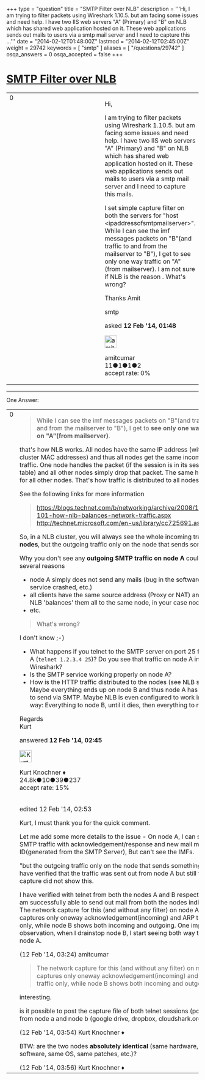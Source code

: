 +++
type = "question"
title = "SMTP Filter over NLB"
description = '''Hi, I am trying to filter packets using Wireshark 1.10.5. but am facing some issues and need help. I have two IIS web servers &quot;A&quot; (Primary) and &quot;B&quot; on NLB which has shared web application hosted on it. These web applications sends out mails to users via a smtp mail server and I need to capture this ...'''
date = "2014-02-12T01:48:00Z"
lastmod = "2014-02-12T02:45:00Z"
weight = 29742
keywords = [ "smtp" ]
aliases = [ "/questions/29742" ]
osqa_answers = 0
osqa_accepted = false
+++

<div class="headNormal">

# [SMTP Filter over NLB](/questions/29742/smtp-filter-over-nlb)

</div>

<div id="main-body">

<div id="askform">

<table id="question-table" style="width:100%;"><colgroup><col style="width: 50%" /><col style="width: 50%" /></colgroup><tbody><tr class="odd"><td style="width: 30px; vertical-align: top"><div class="vote-buttons"><div id="post-29742-score" class="post-score" title="current number of votes">0</div><div id="favorite-count" class="favorite-count"></div></div></td><td><div id="item-right"><div class="question-body"><p>Hi,</p><p>I am trying to filter packets using Wireshark 1.10.5. but am facing some issues and need help. I have two IIS web servers "A" (Primary) and "B" on NLB which has shared web application hosted on it. These web applications sends out mails to users via a smtp mail server and I need to capture this mails.</p><p>I set simple capture filter on both the servers for "host &lt;ipaddressofsmtpmailserver&gt;". While I can see the imf messages packets on "B"(and traffic to and from the mailserver to "B"), I get to see only one way traffic on "A"(from mailserver). I am not sure if NLB is the reason . What's wrong?</p><p>Thanks Amit</p></div><div id="question-tags" class="tags-container tags">smtp</div><div id="question-controls" class="post-controls"></div><div class="post-update-info-container"><div class="post-update-info post-update-info-user"><p>asked <strong>12 Feb '14, 01:48</strong></p><img src="https://secure.gravatar.com/avatar/4161c57af694a036461891169d8feae6?s=32&amp;d=identicon&amp;r=g" class="gravatar" width="32" height="32" alt="amitcumar&#39;s gravatar image" /><p>amitcumar<br />
<span class="score" title="11 reputation points">11</span><span title="1 badges"><span class="badge1">●</span><span class="badgecount">1</span></span><span title="1 badges"><span class="silver">●</span><span class="badgecount">1</span></span><span title="2 badges"><span class="bronze">●</span><span class="badgecount">2</span></span><br />
<span class="accept_rate" title="Rate of the user&#39;s accepted answers">accept rate:</span> <span title="amitcumar has no accepted answers">0%</span></p></div></div><div id="comments-container-29742" class="comments-container"></div><div id="comment-tools-29742" class="comment-tools"></div><div class="clear"></div><div id="comment-29742-form-container" class="comment-form-container"></div><div class="clear"></div></div></td></tr></tbody></table>

------------------------------------------------------------------------

<div class="tabBar">

<span id="sort-top"></span>

<div class="headQuestions">

One Answer:

</div>

</div>

<span id="29752"></span>

<div id="answer-container-29752" class="answer">

<table style="width:100%;"><colgroup><col style="width: 50%" /><col style="width: 50%" /></colgroup><tbody><tr class="odd"><td style="width: 30px; vertical-align: top"><div class="vote-buttons"><div id="post-29752-score" class="post-score" title="current number of votes">0</div></div></td><td><div class="item-right"><div class="answer-body"><blockquote><p>While I can see the imf messages packets on "B"(and traffic to and from the mailserver to "B"), I get to <strong>see only one way traffic on "A"(from mailserver)</strong>.</p></blockquote><p>that's how NLB works. All nodes have the same IP address (with shared cluster MAC addresses) and thus all nodes get the same incoming traffic. One node handles the packet (if the session is in its session table) and all other nodes simply drop that packet. The same holds true for all other nodes. That's how traffic is distributed to all nodes.</p><p>See the following links for more information</p><blockquote><p><a href="https://blogs.technet.com/b/networking/archive/2008/10/01/nlb-101-how-nlb-balances-network-traffic.aspx">https://blogs.technet.com/b/networking/archive/2008/10/01/nlb-101-how-nlb-balances-network-traffic.aspx</a><br />
<a href="http://technet.microsoft.com/en-us/library/cc725691.aspx">http://technet.microsoft.com/en-us/library/cc725691.aspx</a><br />
</p></blockquote><p>So, in a NLB cluster, you will always see the whole incoming traffic on <strong>all nodes</strong>, but the outgoing traffic only on the node that sends something.</p><p>Why you don't see any <strong>outgoing SMTP traffic on node A</strong> could have several reasons</p><ul><li>node A simply does not send any mails (bug in the software, smtp service crashed, etc.)</li><li>all clients have the same source address (Proxy or NAT) and thus NLB 'balances' them all to the same node, in your case node B</li><li>etc.</li></ul><blockquote><p>What's wrong?</p></blockquote><p>I don't know ;-)</p><ul><li>What happens if you telnet to the SMTP server on port 25 from node A (<code>telnet 1.2.3.4 25</code>)? Do you see that traffic on node A in Wireshark?</li><li>Is the SMTP service working properly on node A?</li><li>How is the HTTP traffic distributed to the nodes (see NLB statistics)? Maybe everything ends up on node B and thus node A has nothing to send via SMTP. Maybe NLB is even configured to work in that way: Everything to node B, until it dies, then everything to node A.</li></ul><p>Regards<br />
Kurt</p></div><div class="answer-controls post-controls"></div><div class="post-update-info-container"><div class="post-update-info post-update-info-user"><p>answered <strong>12 Feb '14, 02:45</strong></p><img src="https://secure.gravatar.com/avatar/23b7bf5b13bc2c98b2e8aa9869ca5d75?s=32&amp;d=identicon&amp;r=g" class="gravatar" width="32" height="32" alt="Kurt%20Knochner&#39;s gravatar image" /><p>Kurt Knochner ♦<br />
<span class="score" title="24767 reputation points"><span>24.8k</span></span><span title="10 badges"><span class="badge1">●</span><span class="badgecount">10</span></span><span title="39 badges"><span class="silver">●</span><span class="badgecount">39</span></span><span title="237 badges"><span class="bronze">●</span><span class="badgecount">237</span></span><br />
<span class="accept_rate" title="Rate of the user&#39;s accepted answers">accept rate:</span> <span title="Kurt Knochner has 344 accepted answers">15%</span> </br></br></p></div><div class="post-update-info post-update-info-edited"><p>edited 12 Feb '14, 02:53</p></div></div><div id="comments-container-29752" class="comments-container"><span id="29754"></span><div id="comment-29754" class="comment"><div id="post-29754-score" class="comment-score"></div><div class="comment-text"><p>Kurt, I must thank you for the quick comment.</p><p>Let me add some more details to the issue - On node A, I can see the SMTP traffic with acknowledgement/response and new mail message ID(generated from the SMTP Server), But can't see the IMFs.</p><p>"but the outgoing traffic only on the node that sends something." - I have verified that the traffic was sent out from node A but still the capture did not show this.</p><p>I have verified with telnet from both the nodes A and B respectively and am successfully able to send out mail from both the nodes individually. The network capture for this (and without any filter) on node A still captures only oneway acknowledgement(incoming) and ARP traffic only, while node B shows both incoming and outgoing. One important observation, when I drainstop node B, I start seeing both way traffic on node A.</p></div><div id="comment-29754-info" class="comment-info"><span class="comment-age">(12 Feb '14, 03:24)</span> amitcumar</div></div><span id="29755"></span><div id="comment-29755" class="comment"><div id="post-29755-score" class="comment-score"></div><div class="comment-text"><blockquote><p>The network capture for this (and without any filter) on node A still captures only oneway acknowledgement(incoming) and ARP traffic only, while node B shows both incoming and outgoing.</p></blockquote><p>interesting.</p><p>is it possible to post the capture file of both telnet sessions (port 25) from node a and node b (google drive, dropbox, cloudshark.org)?</p></div><div id="comment-29755-info" class="comment-info"><span class="comment-age">(12 Feb '14, 03:54)</span> Kurt Knochner ♦</div></div><span id="29756"></span><div id="comment-29756" class="comment"><div id="post-29756-score" class="comment-score"></div><div class="comment-text"><p>BTW: are the two nodes <strong>absolutely identical</strong> (same hardware, same software, same OS, same patches, etc.)?</p></div><div id="comment-29756-info" class="comment-info"><span class="comment-age">(12 Feb '14, 03:56)</span> Kurt Knochner ♦</div></div></div><div id="comment-tools-29752" class="comment-tools"></div><div class="clear"></div><div id="comment-29752-form-container" class="comment-form-container"></div><div class="clear"></div></div></td></tr></tbody></table>

</div>

<div class="paginator-container-left">

</div>

</div>

</div>

